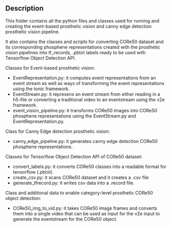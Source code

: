 ## Description 
This folder contains all the python files and classes used for running and creating the event-based prosthetic vision and 
canny edge detection prosthetic vision pipeline. 

It also contains the classes and scripts for converting CORe50 dataset and its corresponding phosphene representations created with
the prosthetic vision pipelines into tf_records, .pbtxt labels ready to be used with Tensorflow Object Detection API.

Classes for Event-based prosthetic vision:
- EventRepresentation.py: it computes event representations from an event stream as well as ways of transforming the 
 event representations using the tonic framework.
- EventStream.py: it represens an event stream from either reading in a h5-file or converting a traditional video to
 an eventstream using the v2e framework.
- event_vision_pipeline.py: it transforms CORe50 images into CORe50 phosphene representations using the EventStream.py and 
 EventRepresentation.py. 

Class for Canny Edge detection prosthetic vision:
- canny_edge_pipeline.py: it generates canny edge detection CORe50 phosphene representations. 

Classes for Tensorflow Object Detection API of CORe50 dataset:
- convert_labels.py: it converts CORe50 classes into a readable format for tensorflow (.pbtxt)
- create_csv.py: it scans CORe50 dataset and it creates a .csv file
- generate_tfrecord.py: it writes csv data into a .record file.

Class and additional data to enable category-level prosthetic CORe50 object detection:
- CORe50_img_to_vid.py: it takes CORe50 image frames and converts them into a single video that can be used as input for the v2e input 
  to generate the eventstream for the CORe50 object.


##
